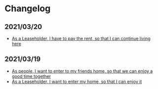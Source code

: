 # Changelog

## 2021/03/20

- [As a Leaseholder, I have to pay the rent, so that I can continue living here](https://github.com/aleixmorgadas/ddd-home/issues/3)

## 2021/03/19

- [As people, I want to enter to my friends home, so that we can enjoy a good time together](https://github.com/aleixmorgadas/ddd-home/issues/2)
- [As a Leaseholder, I want to enter my home, so that I can enjoy it](https://github.com/aleixmorgadas/ddd-home/issues/4)
